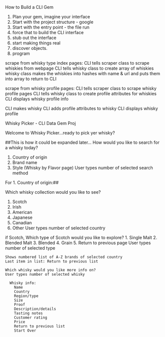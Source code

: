 How to Build a CLI Gem

1. Plan your gem, imagine your interface
2. Start with the project structure - google
3. Start with the entry point - the file run
4. force that to build the CLI interface
5. stub out the interface
6. start making things real
7. discover objects.
8. program

scrape from whisky type index pages:
  CLI tells scraper class to scrape whiskies from webpage
  CLI tells whisky class to create array of whiskies
  whisky class makes the whiskies into hashes with name & url and puts them into array to return to CLI

scrape from whisky profile pages:
  CLI tells scraper class to scrape whisky profile pages
  CLI tells whisky class to create profile attributes for whiskies
  CLI displays whisky profile info

CLI makes whisky
CLI adds profile attributes to whisky
CLI displays whisky profile

Whisky Picker - CLI Data Gem Proj

Welcome to Whisky Picker...ready to pick yer whisky?

##This is how it could be expanded later...
How would you like to search for a whisky today?
1. Country of origin
2. Brand name
3. Style (Whisky by Flavor page)
User types number of selected search method

For 1. Country of origin:##


  Which whisky collection would you like to see?
  1. Scotch
  2. Irish
  3. American
  4. Japanese
  5. Canadian
  6. Other
  User types number of selected country

   if Scotch,
    Which type of Scotch would you like to explore?
    1. Single Malt
    2. Blended Malt
    3. Blended
    4. Grain
    5. Return to previous page
    User types number of selected type

    Shows numbered list of A-Z brands of selected country
    Last item in list: Return to previous list

    Which whisky would you like more info on?
    User types number of selected whisky

      Whisky info:
        Name
        Country
        Region/type
        Size
        Proof
        Description/details
        Tasting notes
        Customer rating
        Price
        Return to previous list
        Start Over

